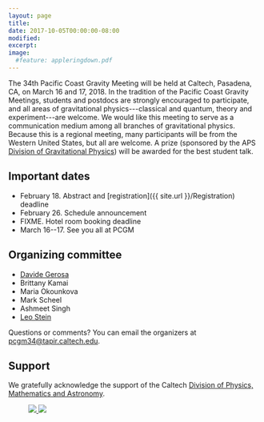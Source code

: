 ```yaml
---
layout: page
title:
date: 2017-10-05T00:00:00-08:00
modified:
excerpt:
image:
  #feature: appleringdown.pdf
---
```


The 34th Pacific Coast Gravity Meeting will be held at Caltech,
Pasadena, CA, on March 16 and 17, 2018. In the tradition of the
Pacific Coast Gravity Meetings, students and postdocs are strongly
encouraged to participate, and all areas of gravitational
physics---classical and quantum, theory and experiment---are
welcome. We would like this meeting to serve as a communication medium
among all branches of gravitational physics. Because this is a
regional meeting, many participants will be from the Western United
States, but all are welcome. A prize (sponsored by the APS [Division
of Gravitational Physics](https://dgrav.org/)) will be awarded for the
best student talk.

## Important dates

* February 18. Abstract and [registration]({{ site.url }}/Registration) deadline
* February 26. Schedule announcement
* FIXME. Hotel room booking deadline
* March 16--17. See you all at PCGM

## Organizing committee

* [Davide Gerosa](http://www.tapir.caltech.edu/~dgerosa/)
* Brittany Kamai
* Maria Okounkova
* Mark Scheel
* Ashmeet Singh
* [Leo Stein](https://duetosymmetry.com/)

Questions or comments?
You can email the organizers at
[pcgm34@tapir.caltech.edu](mailto:pcgm34@tapir.caltech.edu).


## Support

We gratefully acknowledge the support of the Caltech [Division of Physics, Mathematics and Astronomy](http://pma.caltech.edu/).

<figure class="half">
<a href="http://pma.caltech.edu/">
<img src="{{ site.url }}/images/PMA2016ogo.png">
</a>
<a href="https://www.caltech.edu/">
<img src="{{ site.url }}/images/Caltech_LOGO-Orange_RGB.png" />
</a>
</figure>
